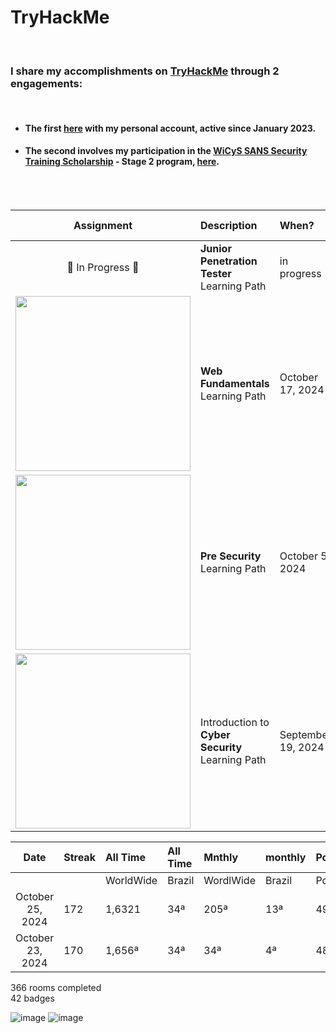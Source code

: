# TryHackMe
<br>


### I share my accomplishments on [TryHackMe](https://tryhackme.com/) through 2 engagements:
<br>

- #### The first [here](https://tryhackme.com/p/Rosana) with my personal account, active since January 2023.
- #### The second involves my participation in the [WiCyS SANS Security Training Scholarship](https://www.wicys.org/benefits/security-training-scholarship/) - Stage 2 program, [here](https://tryhackme.com/r/p/CyberRosana).
<br>
<br>




| Assignment                                  | Description                | When?     | Hands-on |
| :-----------------------------------------: | :------------------------- | :-------- | --------: | 
| &#x1F6A7; In Progress &#x1F6A7; | **Junior Penetration Tester** Learning Path | in progress | 2 | 
|  <img src="https://tryhackme-certificates.s3-eu-west-1.amazonaws.com/THM-SLADXNEMGJ.png" style="width:280px;"/> | **Web Fundamentals** Learning Path | October 17, 2024 | 2 | 
| <img src="https://tryhackme-certificates.s3-eu-west-1.amazonaws.com/THM-1GBA9ROYFI.png" style="width:280px;"/> | **Pre Security** Learning Path | October 5, 2024 | 2 | 
| <img src="https://tryhackme-certificates.s3-eu-west-1.amazonaws.com/THM-FBOHY0UAVD.png" style="width:280px;"/> | Introduction to<br>**Cyber Security** Learning Path | September 19, 2024 | 3 | 


| Date              | Streak   | All Time     | All Time     | Mnthly      | monthly    | Poins   | Rooms     |
| :---------------: | :------- | :----------- | :----------- | :---------- | :--------- | :------ | :-------- |
|                   |          | WorldWide    | Brazil       | WordlWide   | Brazil     | Points  | Completed |
| October 25, 2024  | 172      |       1,6321 |          34ª |        205ª |        13ª | 49,002  |       374 |
| October 23, 2024  | 170      |       1,656ª |          34ª |         34ª |         4ª | 48,482  |       366 |


366 rooms completed <br>
42 badges</p>


![image](https://github.com/user-attachments/assets/261abade-42ad-4f53-a551-c2a410554184)
![image](https://github.com/user-attachments/assets/47a8cb34-317a-44a5-be96-5858f8c77695)



